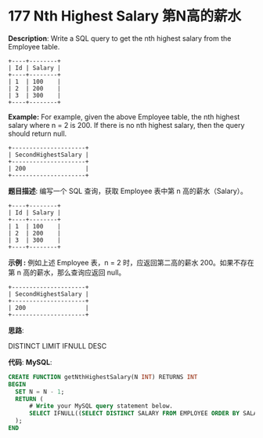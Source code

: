 # 177 Nth Highest Salary 第N高的薪水

__Description__:
Write a SQL query to get the nth highest salary from the Employee table.

```text
+----+--------+
| Id | Salary |
+----+--------+
| 1  | 100    |
| 2  | 200    |
| 3  | 300    |
+----+--------+
```

__Example:__
For example, given the above Employee table, the nth highest salary where n = 2 is 200. If there is no nth highest salary, then the query should return null.

```text
+---------------------+
| SecondHighestSalary |
+---------------------+
| 200                 |
+---------------------+
```

__题目描述__:
编写一个 SQL 查询，获取 Employee 表中第 n 高的薪水（Salary）。

```text
+----+--------+
| Id | Salary |
+----+--------+
| 1  | 100    |
| 2  | 200    |
| 3  | 300    |
+----+--------+
```

__示例 :__
例如上述 Employee 表，n = 2 时，应返回第二高的薪水 200。如果不存在第 n 高的薪水，那么查询应返回 null。

```text
+---------------------+
| SecondHighestSalary |
+---------------------+
| 200                 |
+---------------------+
```

__思路__:

DISTINCT
LIMIT
IFNULL
DESC

__代码__:
__MySQL__:

```sql
CREATE FUNCTION getNthHighestSalary(N INT) RETURNS INT
BEGIN
  SET N = N - 1;
  RETURN (
      # Write your MySQL query statement below.
      SELECT IFNULL((SELECT DISTINCT SALARY FROM EMPLOYEE ORDER BY SALARY DESC LIMIT N, 1), NULL)
  );
END
```
